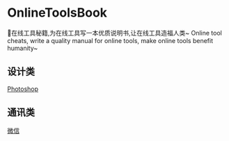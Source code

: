 # OnlineToolsBook

🌈在线工具秘籍,为在线工具写一本优质说明书,让在线工具造福人类~ Online tool cheats, write a quality manual for online tools, make online tools benefit humanity~


## 设计类
[Photoshop](https://www.photopea.com/)



## 通讯类
[微信](https://wx.qq.com/)